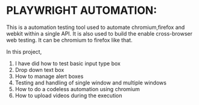 # PLAYWRIGHT AUTOMATION:

This is a automation testing tool used to automate chromium,firefox and webkit within a single API.
It is also used to build the enable cross-browser web testing. It can be chromium to firefox like that.

In this project,
1. I have did how to test basic input type box
2. Drop down text box
3. How to manage alert boxes
4. Testing and handling of single window and multiple windows
5. How to do a codeless automation using chromium
6. How to upload videos during the execution
